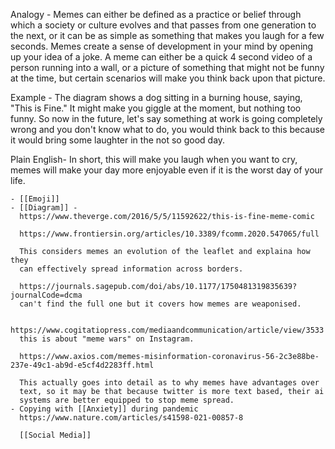 Analogy - Memes can either be defined as a practice or belief through
which a society or culture evolves and that passes from one generation
to the next, or it can be as simple as something that makes you laugh
for a few seconds. Memes create a sense of development in your mind by
opening up your idea of a joke. A meme can either be a quick 4 second
video of a person running into a wall, or a picture of something that
might not be funny at the time, but certain scenarios will make you
think back upon that picture.

Example - The diagram shows a dog sitting in a burning house, saying,
"This is Fine." It might make you giggle at the moment, but nothing too
funny. So now in the future, let's say something at work is going
completely wrong and you don't know what to do, you would think back to
this because it would bring some laughter in the not so good day.

Plain English- In short, this will make you laugh when you want to cry,
memes will make your day more enjoyable even if it is the worst day of
your life.

	- [[Emoji]]
	- [[Diagram]] -
	  https://www.theverge.com/2016/5/5/11592622/this-is-fine-meme-comic
	  
	  https://www.frontiersin.org/articles/10.3389/fcomm.2020.547065/full
	  
	  This considers memes an evolution of the leaflet and explaina how they
	  can effectively spread information across borders.
	  
	  https://journals.sagepub.com/doi/abs/10.1177/1750481319835639?journalCode=dcma
	  can't find the full one but it covers how memes are weaponised.
	  
	  https://www.cogitatiopress.com/mediaandcommunication/article/view/3533
	  this is about "meme wars" on Instagram.
	  
	  https://www.axios.com/memes-misinformation-coronavirus-56-2c3e88be-237e-49c1-ab9d-e5cf4d2283ff.html
	  
	  This actually goes into detail as to why memes have advantages over
	  text, so it may be that because twitter is more text based, their ai
	  systems are better equipped to stop meme spread.
	- Copying with [[Anxiety]] during pandemic
	  https://www.nature.com/articles/s41598-021-00857-8
	  
	  [[Social Media]]